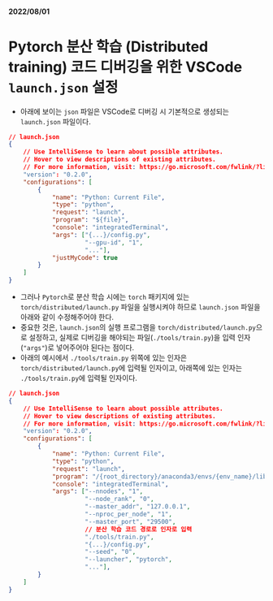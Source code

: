 #### 2022/08/01
# Pytorch 분산 학습 (Distributed training) 코드 디버깅을 위한 VSCode `launch.json` 설정

- 아래에 보이는 `json` 파일은 VSCode로 디버깅 시 기본적으로 생성되는 `launch.json` 파일이다.
``` json
// launch.json
{
    // Use IntelliSense to learn about possible attributes.
    // Hover to view descriptions of existing attributes.
    // For more information, visit: https://go.microsoft.com/fwlink/?linkid=830387
    "version": "0.2.0",
    "configurations": [
        {
            "name": "Python: Current File",
            "type": "python",
            "request": "launch",
            "program": "${file}",
            "console": "integratedTerminal",
            "args": ["{...}/config.py",
                     "--gpu-id", "1",
                     "..."],
            "justMyCode": true
        }
    ]
}
```

- 그러나 `Pytorch`로 분산 학습 시에는 `torch` 패키지에 있는 `torch/distributed/launch.py` 파일을 실행시켜야 하므로 `launch.json` 파일을 아래와 같이 수정해주어야 한다.
- 중요한 것은, `launch.json`의 실행 프로그램을 `torch/distributed/launch.py`으로 설정하고, 실제로 디버깅을 해야되는 파일(`./tools/train.py`)을 입력 인자(`"args"`)로 넣어주어야 된다는 점이다.
- 아래의 예시에서 `./tools/train.py` 위쪽에 있는 인자은 `torch/distributed/launch.py`에 입력될 인자이고, 아래쪽에 있는 인자는 `./tools/train.py`에 입력될 인자이다.
``` json
// launch.json
{
    // Use IntelliSense to learn about possible attributes.
    // Hover to view descriptions of existing attributes.
    // For more information, visit: https://go.microsoft.com/fwlink/?linkid=830387
    "version": "0.2.0",
    "configurations": [
        {
            "name": "Python: Current File",
            "type": "python",
            "request": "launch",
            "program": "/{root_directory}/anaconda3/envs/{env_name}/lib/python3.7/site-packages/torch/distributed/launch.py",
            "console": "integratedTerminal",
            "args": ["--nnodes", "1",
                     "--node_rank", "0",
                     "--master_addr", "127.0.0.1",
                     "--nproc_per_node", "1",
                     "--master_port", "29500",
                     // 분산 학습 코드 경로로 인자로 입력
                     "./tools/train.py",
                     "{...}/config.py", 
                     "--seed", "0",
                     "--launcher", "pytorch",
                     "..."],
        }     
    ]
}
```